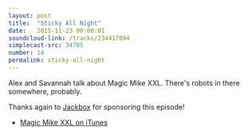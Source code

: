 ```yaml
---
layout: post
title:  "Sticky All Night"
date:   2015-11-23 00:00:01
soundcloud-link: /tracks/234417094
simplecast-src: 34705
number: 14
permalink: sticky-all-night
---
```


Alex and Savannah talk about Magic Mike XXL. There's robots in there somewhere, probably.

Thanks again to [Jackbox](http://jackboxgames.com/) for sponsoring this episode!

- [Magic Mike XXL on iTunes](https://itunes.apple.com/us/movie/magic-mike-xxl/id1008667548)
